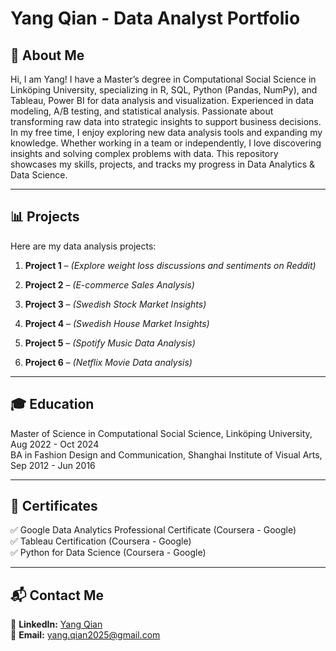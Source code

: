 # Yang Qian - Data Analyst Portfolio

## **👋 About Me**
Hi, I am Yang! I have a Master’s degree in Computational Social Science in Linköping University, specializing in R, SQL, Python (Pandas, NumPy), and Tableau, Power BI for data analysis and visualization. Experienced in data modeling, A/B testing, and statistical analysis. Passionate about transforming raw data into strategic insights to support business decisions. In my free time, I enjoy exploring new data analysis tools and expanding my knowledge. Whether working in a team or independently, I love discovering insights and solving complex problems with data. This repository showcases my skills, projects, and tracks my progress in Data Analytics & Data Science.

---

## **📊 Projects**
Here are my data analysis projects:

1. **Project 1** – *(Explore weight loss discussions and sentiments on Reddit)*  

2. **Project 2** – *(E-commerce Sales Analysis)*  

3. **Project 3** – *(Swedish Stock Market Insights)*  

4. **Project 4** – *(Swedish House Market Insights)*  

5. **Project 5** – *(Spotify Music Data Analysis)*  

6. **Project 6** – *(Netflix Movie Data analysis)*

---

## **🎓 Education**
Master of Science in Computational Social Science, Linköping University, Aug 2022 - Oct 2024  
BA in Fashion Design and Communication, Shanghai Institute of Visual Arts, Sep 2012 - Jun 2016

---

## **📜 Certificates**
✅ Google Data Analytics Professional Certificate (Coursera - Google)  
✅ Tableau Certification (Coursera - Google)  
✅ Python for Data Science (Coursera - Google)  

---

## **📬 Contact Me**
📌 **LinkedIn:** [Yang Qian](https://www.linkedin.com/in/yangqian86)  
📌 **Email:** yang.qian2025@gmail.com  
